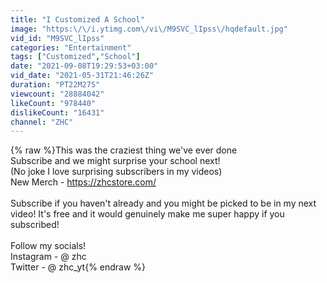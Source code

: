 ```yaml
---
title: "I Customized A School"
image: "https:\/\/i.ytimg.com\/vi\/M9SVC_lIpss\/hqdefault.jpg"
vid_id: "M9SVC_lIpss"
categories: "Entertainment"
tags: ["Customized","School"]
date: "2021-09-08T19:29:53+03:00"
vid_date: "2021-05-31T21:46:26Z"
duration: "PT22M27S"
viewcount: "28884042"
likeCount: "978440"
dislikeCount: "16431"
channel: "ZHC"
---
```

{% raw %}This was the craziest thing we've ever done<br />Subscribe and we might surprise your school next!<br />(No joke I love surprising subscribers in my videos)<br />New Merch - <a rel="nofollow" target="blank" href="https://zhcstore.com/">https://zhcstore.com/</a><br /><br />Subscribe if you haven't already and you might be picked to be in my next video! It's free and it would genuinely make me super happy if you subscribed!<br /><br />Follow my socials!<br />Instagram - @ zhc<br />Twitter - @ zhc_yt{% endraw %}
